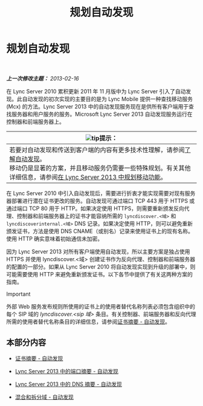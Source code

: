﻿---
title: 规划自动发现
TOCTitle: 规划自动发现
ms:assetid: 51f1ff94-1d64-4e6d-a878-b86fa07edc2d
ms:mtpsurl: https://technet.microsoft.com/zh-cn/library/JJ945628(v=OCS.15)
ms:contentKeyID: 52061023
ms.date: 05/19/2016
mtps_version: v=OCS.15
ms.translationtype: HT
---

# 规划自动发现

 

_**上一次修改主题：** 2013-02-16_

在 Lync Server 2010 累积更新 2011 年 11 月版中为 Lync Server 引入了自动发现。此自动发现的初次实现的主要目的是为 Lync Mobile 提供一种查找移动服务 (Mcx) 的方法。Lync Server 2013 中的自动发现服务现在是供所有客户端用于查找服务器和用户服务的服务。Microsoft Lync Server 2013 自动发现服务运行在控制器和前端服务器上。

<table>
<thead>
<tr class="header">
<th><img src="images/Gg398094.tip(OCS.15).gif" title="tip" alt="tip" />提示：</th>
</tr>
</thead>
<tbody>
<tr class="odd">
<td>若要对自动发现和传送到客户端的内容有更多技术性理解，请参阅<a href="lync-server-2013-understanding-autodiscover.md">了解自动发现</a>。<br />
移动仍是显著的方案，并且移动服务仍需要一些特殊规划。有关其他详细信息，请参阅<a href="lync-server-2013-planning-for-mobility.md">在 Lync Server 2013 中规划移动功能</a>。</td>
</tr>
</tbody>
</table>


在 Lync Server 2010 中引入自动发现后，需要进行折衷才能实现需要对现有服务器部署进行潜在证书更改的服务。自动发现可通过端口 TCP 443 用于 HTTPS 或通过端口 TCP 80 用于 HTTP。如果决定使用 HTTPS，则需要重新颁发反向代理、控制器和前端服务器上的证书才能容纳所需的 `lyncdiscover.<域>` 和 `lyncdiscoverinternal.<域>` DNS 记录。如果决定使用 HTTP，则可以避免重新颁发证书，方法是使用 DNS CNAME（或别名）记录来使用证书上的现有名称。使用 HTTP 确实意味着初始通信未加密。

因为 Lync Server 2013 对所有客户端使用自动发现，所以主要方案是独占使用 HTTPS 并使用 lyncdiscover.\<域\> 创建证书作为反向代理、控制器和前端服务器的配置的一部分。如果从 Lync Server 2010 将自动发现实现到升级的部署中，则可能需要使用 HTTP 来避免重新颁发证书。以下各节中提供了有关这两种方案的指南。

> [!IMPORTANT]
> 外部 Web 服务发布规则所使用的证书上的使用者替代名称列表必须包含组织中的每个 SIP 域的 <em>lyncdiscover.&lt;sip 域&gt;</em> 条目。有关控制器、前端服务器和反向代理所需的使用者替代名称条目的详细信息，请参阅<a href="lync-server-2013-certificate-summary-autodiscover.md">证书摘要 - 自动发现</a>。


## 本部分内容

  - [证书摘要 - 自动发现](lync-server-2013-certificate-summary-autodiscover.md)

  - [Lync Server 2013 中的端口摘要 - 自动发现](lync-server-2013-port-summary-autodiscover.md)

  - [Lync Server 2013 中的 DNS 摘要 - 自动发现](lync-server-2013-dns-summary-autodiscover.md)

  - [混合和拆分域 - 自动发现](lync-server-2013-hybrid-and-split-domain-autodiscover.md)

